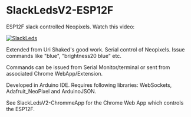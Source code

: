 # SlackLedsV2-ESP12F

ESP12F slack controlled Neopixels. Watch this video:


[![SlackLeds](http://img.youtube.com/vi/Wy8WlwN-bvc/0.jpg)](http://www.youtube.com/watch?v=Wy8WlwN-bvc "SlackLeds")




Extended from Uri Shaked's good work. Serial control of Neopixels. Issue commands like "blue", "brightness20 blue" etc. 

Commands can be issued from Serial Monitor/terminal or sent from associated Chrome WebApp/Extension.  

Developed in Arduino IDE. Requires following libraries: WebSockets, Adafruit_NeoPixel and ArduinoJSON. 

See SlackLedsV2-ChrommeApp for the Chrome Web App which controls the ESP12F. 
